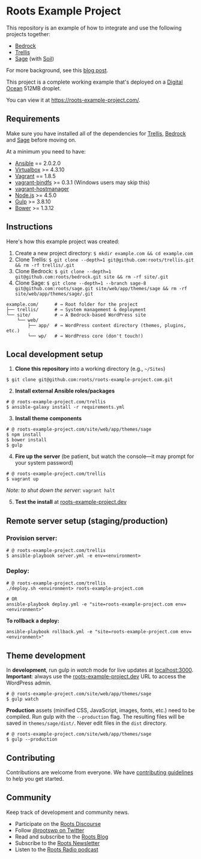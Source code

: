 # Roots Example Project

This repository is an example of how to integrate and use the following projects together:

* [Bedrock](https://github.com/roots/bedrock)
* [Trellis](https://github.com/roots/trellis)
* [Sage](https://github.com/roots/sage) (with [Soil](https://github.com/roots/soil))

For more background, see this [blog post](https://roots.io/a-modern-wordpress-example/).

This project is a complete working example that's deployed on a [Digital Ocean](https://roots.io/r/digitalocean/) 512MB droplet.

You can view it at https://roots-example-project.com/.

## Requirements

Make sure you have installed all of the dependencies for [Trellis](https://github.com/roots/trellis#requirements), [Bedrock](https://github.com/roots/bedrock#requirements) and [Sage](https://github.com/roots/sage#requirements) before moving on.

At a minimum you need to have:

* [Ansible](http://docs.ansible.com/ansible/intro_installation.html#latest-releases-via-pip) == 2.0.2.0
* [Virtualbox](https://www.virtualbox.org/wiki/Downloads) >= 4.3.10
* [Vagrant](https://releases.hashicorp.com/vagrant/1.8.1/) == 1.8.5
* [vagrant-bindfs](https://github.com/gael-ian/vagrant-bindfs#installation) >= 0.3.1 (Windows users may skip this)
* [vagrant-hostmanager](https://github.com/smdahlen/vagrant-hostmanager#installation)
* [Node.js](http://nodejs.org/) >= 4.5.0
* [Gulp](https://github.com/gulpjs/gulp/blob/master/docs/getting-started.md) >= 3.8.10
* [Bower](https://github.com/bower/bower/blob/master/README.md#install) >= 1.3.12

## Instructions

Here's how this example project was created:

1. Create a new project directory: `$ mkdir example.com && cd example.com`
2. Clone Trellis: `$ git clone --depth=1 git@github.com:roots/trellis.git && rm -rf trellis/.git`
3. Clone Bedrock: `$ git clone --depth=1 git@github.com:roots/bedrock.git site && rm -rf site/.git`
4. Clone Sage: `$ git clone --depth=1 --branch sage-8 git@github.com:roots/sage.git site/web/app/themes/sage && rm -rf site/web/app/themes/sage/.git`

```shell
example.com/      # → Root folder for the project
├── trellis/      # → System management & deployment
└── site/         # → A Bedrock-based WordPress site
    └── web/
        ├── app/  # → WordPress content directory (themes, plugins, etc.)
        └── wp/   # → WordPress core (don't touch!)
```

## Local development setup

1. **Clone this repository** into a working directory (e.g., `~/Sites`)
  ```shell
  $ git clone git@github.com:roots/roots-example-project.com.git
  ```

2. **Install external Ansible roles/packages**
  ```shell
  # @ roots-example-project.com/trellis
  $ ansible-galaxy install -r requirements.yml
  ```

3. **Install theme components**
  ```shell
  # @ roots-example-project.com/site/web/app/themes/sage
  $ npm install
  $ bower install
  $ gulp
  ```

4. **Fire up the server** (be patient, but watch the console––it may prompt for your system password)
  ```shell
  # @ roots-example-project.com/trellis
  $ vagrant up
  ```
  _Note: to shut down the server:_ `vagrant halt`

5. **Test the install** at [roots-example-project.dev](http://roots-example-project.dev/)

## Remote server setup (staging/production)

### Provision server:
```shell
# @ roots-example-project.com/trellis
$ ansible-playbook server.yml -e env=<environment>
```

### Deploy:
```shell
# @ roots-example-project.com/trellis
./deploy.sh <environment> roots-example-project.com

# OR
ansible-playbook deploy.yml -e "site=roots-example-project.com env=<environment>"
```

**To rollback a deploy:**
```shell
ansible-playbook rollback.yml -e "site=roots-example-project.com env=<environment>"
```

## Theme development

In **development**, run gulp in _watch_ mode for live updates at [localhost:3000](http://localhost:3000). **Important**: always use the [roots-example-project.dev](http://roots-example-project.dev/wp/wp-admin/) URL to access the WordPress admin.
```shell
# @ roots-example-project.com/site/web/app/themes/sage
$ gulp watch
```

**Production** assets (minified CSS, JavaScript, images, fonts, etc.) need to be compiled. Run gulp with the `--production` flag. The resulting files will be saved in `themes/sage/dist/`. Never edit files in the `dist` directory.

```shell
# @ roots-example-project.com/site/web/app/themes/sage
$ gulp --production
```

## Contributing

Contributions are welcome from everyone. We have [contributing guidelines](https://github.com/roots/guidelines/blob/master/CONTRIBUTING.md) to help you get started.

## Community

Keep track of development and community news.

* Participate on the [Roots Discourse](https://discourse.roots.io/)
* Follow [@rootswp on Twitter](https://twitter.com/rootswp)
* Read and subscribe to the [Roots Blog](https://roots.io/blog/)
* Subscribe to the [Roots Newsletter](https://roots.io/subscribe/)
* Listen to the [Roots Radio podcast](https://roots.io/podcast/)
